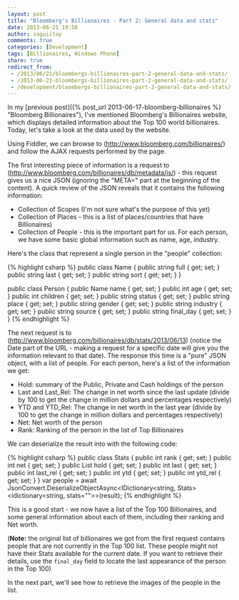 ```yaml
---
layout: post
title: "Bloomberg's Billionaires - Part 2: General data and stats"
date: 2013-06-21 19:58
author: saguiitay
comments: true
categories: [Development]
tags: [Billionaires, Windows Phone]
share: true
redirect_from:
 - /2013/06/21/bloombergs-billionaires-part-2-general-data-and-stats/
 - /2013-06-21-bloombergs-billionaires-part-2-general-data-and-stats/
 - /development/bloombergs-billionaires-part-2-general-data-and-stats/
---
```

In my [previous post]({% post_url 2013-06-17-bloomberg-billionaires %} "Bloomberg Billionaires"), I've mentioned Bloomberg's Billionaires website,
which displays detailed information about the Top 100 world billionaires. Today, let's take a look at the data used by the website.

Using Fiddler, we can browse to (http://www.bloomberg.com/billionaires/) and follow the AJAX requests performed by the page.

The first interesting piece of information is a request to (http://www.bloomberg.com/billionaires/db/metadata/js/) - this request gives us a
nice JSON (ignoring the "META=" part at the beginning of the content). A quick review of the JSON reveals that it contains the following information:

- Collection of Scopes (I'm not sure what's the purpose of this yet)
- Collection of Places - this is a list of places/countries that have Billionaires)
- Collection of People - this is the important part for us. For each person, we have some basic global information such as name, age, industry.

Here's the class that represent a single person in the "people" collection:

{% highlight csharp %}
public class Name
{
	public string full { get; set; }
	public string last { get; set; }
	public string sort { get; set; }
}

public class Person
{
	public Name name { get; set; }
	public int age { get; set; }
	public int children { get; set; }
	public string status { get; set; }
	public string place { get; set; }
	public string gender { get; set; }
	public string industry { get; set; }
	public string source { get; set; }
	public string final_day { get; set; }
}
{% endhighlight %}

The next request is to (http://www.bloomberg.com/billionaires/db/stats/2013/06/13) (notice the Date part of the URL - making a request for a specific
date will give you the information relevant to that date). The response this time is a "pure" JSON object, with a list of people. For each person,
here's a list of the information we get:

- Hold: summary of the Public, Private and Cash holdings of the person
- Last and Last_Rel: The change in net worth since the last update (divide by 100 to get the change in million dollars and percentages respectively)
- YTD and YTD_Rel: The change in net worth in the last year (divide by 100 to get the change in million dollars and percentages respectively)
- Net: Net worth of the person
- Rank: Ranking of the person in the list of Top Billionaires

We can deserialize the result into with the following code:

{% highlight csharp %}
public class Stats
{
    public int rank { get; set; }
    public int net { get; set; }
    public List hold { get; set; }
    public int last { get; set; }
    public int last_rel { get; set; }
    public int ytd { get; set; }
    public int ytd_rel { get; set; }
}
var people = await JsonConvert.DeserializeObjectAsync<IDictionary<string, Stats><idictionary<string, stats="">>(result);
{% endhighlight %}

This is a good start - we now have a list of the Top 100 Billionaires, and some general information about each of them, including their ranking and Net worth.

(**Note:** the original list of billionaires we got from the first request contains people that are not currently in the Top 100 list.
These people might not have their Stats available for the current date. If you want to retrieve their details, use the `final_day` field to
locate the last appearance of the person in the Top 100)

In the next part, we'll see how to retrieve the images of the people in the list.
